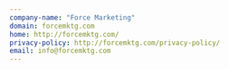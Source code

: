 ```yaml
---
company-name: "Force Marketing"
domain: forcemktg.com
home: http://forcemktg.com/
privacy-policy: http://forcemktg.com/privacy-policy/
email: info@forcemktg.com
---
```




